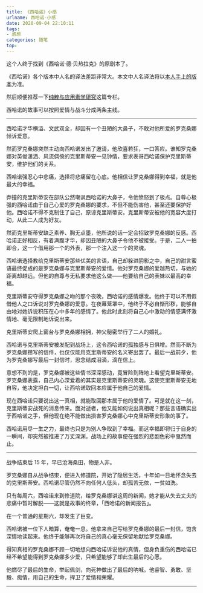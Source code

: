 ```yaml
---
title: 《西哈诺》小感
urlname: 西哈诺-小感
date: 2020-09-04 22:10:11
tags:
- 感想
categories: 随笔
top:
---
```


这个人终于找到《西哈诺·德·贝热拉克》的原剧本了。

《西哈诺》各个版本中人名的译法差距非常大。本文中人名译法将以[本人手上的版本](cyrano.epub)为准。

然后顺便推荐一下[纯粹与应用素学研究](https://zhuanlan.zhihu.com/c_1247166150372421632)这篇专栏。

<!-- more -->

西哈诺的故事可以按照爱情与战斗分成两条主线。

-----

西哈诺才华横溢、文武双全，却因有一个丑陋的大鼻子，不敢对他所爱的罗克桑娜倾诉爱意。

然而罗克桑娜突然主动向西哈诺发出了邀请，他欣喜若狂，一口答应。谁知罗克桑娜对英俊潇洒、风流倜傥的克里斯蒂安一见钟情，要求表哥西哈诺保护克里斯蒂安，维护他们的关系。

西哈诺强忍心中悲痛，选择将悲痛留在心底。他相信让罗克桑娜得到幸福，就是他最大的幸福。

莽撞的克里斯蒂安在部队公然嘲讽西哈诺的大鼻子，令他愤怒到了极点。自尊心极强的西哈诺由于自己心爱的罗克桑娜的要求，不但不能伤害他，甚至还要保护好他。西哈诺不得不克制住了自己，原谅克里斯蒂安。克里斯蒂安被他的宽容大度打动，从此二人成为好友。

然而克里斯蒂安缺乏素养、胸无点墨，他所说的话一定会招致罗克桑娜的反感。西哈诺正好相反，有着满腹才华，却因丑陋的大鼻子令他不被接受。于是，二人一拍即合，这一个借用那一个的外表，那一个注入这一个的灵魂。

西哈诺选择教给克里斯蒂安那些优美的言语，自己却躲进阴影之中，自己的甜言蜜语最终促成的是罗克桑娜与克里斯蒂安的爱情。他对罗克桑娜的爱越热切，与她的距离却越远。但他的自尊与无私要求他这么做——他要给自己的表妹以最高的幸福。

克里斯蒂安夺得罗克桑娜之吻的那个夜晚，西哈诺的感情爆发。他终于可以不用假借他人之口诉说对罗克桑娜的爱意。在夜幕笼罩中，他终于不必自惭形秽，能够自由地对她诉说积压在心中多年的感情了。他此时此刻将自己心中激动的情感满怀激情地、毫无限制地诉说出来。

克里斯蒂安爬上窗台与罗克桑娜相拥，神父秘密举行了二人的婚礼。

西哈诺与克里斯蒂安被发配到战场上，这令西哈诺的孤独感与日俱增。然而不断为罗克桑娜攒写的信件，也仅仅能用克里斯蒂安的名义寄出罢了。最后一战前夕，他为罗克桑娜写最后一封信时，思念结成泪滴，滴在信上。

意想不到的是，罗克桑娜被这些情书深深感动，竟冒险到阵地上看望克里斯蒂安。罗克桑娜表露，自己内心深爱着的其实是克里斯蒂安的灵魂。这使克里斯蒂安无地自容，他决定坦白一切，让西哈诺取回本应属于他自己的爱情。

现在西哈诺只要说出这一真相，就能取回那本属于他的爱情了。可是就在这一刻，克里斯蒂安战死的消息传来。面对逝者，他又能如何说出真相呢？那些言语确实出于西哈诺之手，但他现在绝不能做出损害罗克桑娜心中克里斯蒂安形象的事了。

西哈诺用尽一生之力，最终也只是为别人争取到了幸福。而这幸福即将归于自身的一瞬间，却突然被推进了万丈深渊。战场上的故事便在强烈的悲剧色彩中戛然而止。

-----

战争结束后 15 年，早已沧海桑田，物是人非。

罗克桑娜自从战争结束，便进入修道院，开始了隐居生活，十年如一日地怀念失去的克里斯蒂安。西哈诺尽管仍然不向任何人低头，却孤苦无依，一贫如洗。

只有每周六，西哈诺来到修道院，给罗克桑娜讲这周的新闻，她才能从失去丈夫的悲痛中暂时解脱——这就是故事的终章，「西哈诺的新闻报告」。

在一个普通的星期六，却发生了巨变。

西哈诺被一位下人暗算，奄奄一息。他拿来自己写给罗克桑娜的最后一封信，饱含深情地读起来。他终于能够再次将自己的真心毫无保留地献给罗克桑娜。

得知真相的罗克桑娜不顾一切地想向西哈诺诉说他的真情，但身负重伤的西哈诺已经不希望能得到罗克桑娜多少爱，只希望能够了却此生最后的心愿。

他燃尽了最后的生命，举起佩剑，向死神做出了最后的呐喊。他睿智、勇敢、坚毅、痴情，用自己的生命，捍卫了爱情和荣耀。

-----